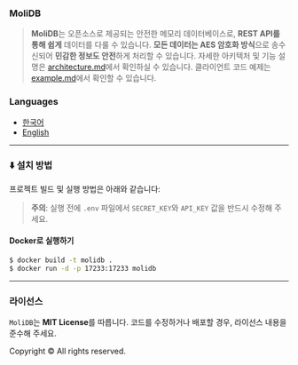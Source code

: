 ### MoliDB

> **MoliDB**는 오픈소스로 제공되는 안전한 메모리 데이터베이스로, **REST API를 통해 쉽게** 데이터를 다룰 수 있습니다.
**모든 데이터는 AES 암호화 방식**으로 송수신되어 **민감한 정보도 안전**하게 처리할 수 있습니다.
자세한 아키텍처 및 기능 설명은 [architecture.md](architecture.md)에서 확인하실 수 있습니다.
클라이언트 코드 예제는 [example.md](example.md)에서 확인할 수 있습니다.

### Languages

- [한국어](README.md)
- [English](README.en.md)

--- 

### ⬇️ 설치 방법

프로젝트 빌드 및 실행 방법은 아래와 같습니다:

> **주의**: 실행 전에 `.env` 파일에서 `SECRET_KEY`와 `API_KEY` 값을 반드시 수정해 주세요.

#### Docker로 실행하기

```sh
$ docker build -t molidb .
$ docker run -d -p 17233:17233 molidb
```

---

### 라이선스

`MoliDB`는 **MIT License**를 따릅니다. 코드를 수정하거나 배포할 경우, 라이선스 내용을 준수해 주세요.  

Copyright © All rights reserved.